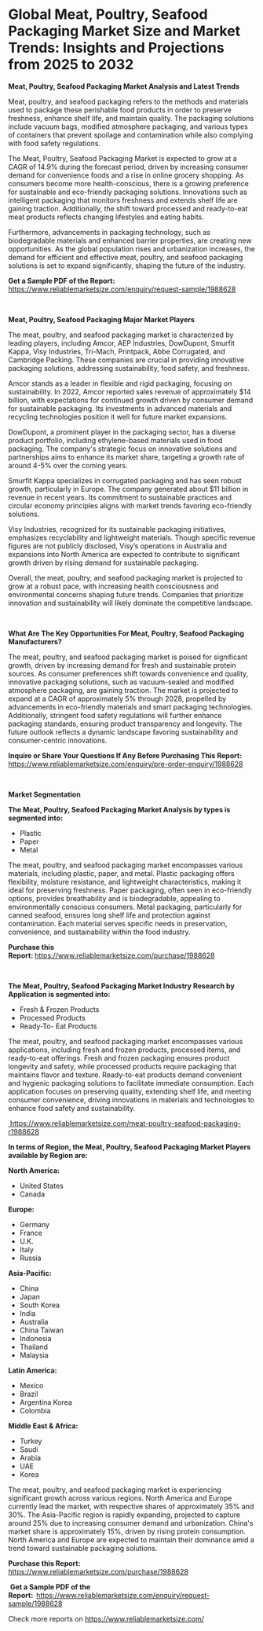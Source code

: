<p><h1>Global Meat, Poultry, Seafood Packaging Market Size and Market Trends: Insights and Projections from 2025 to 2032</h1></p><p><strong>Meat, Poultry, Seafood Packaging Market Analysis and Latest Trends</strong></p>
<p><p>Meat, poultry, and seafood packaging refers to the methods and materials used to package these perishable food products in order to preserve freshness, enhance shelf life, and maintain quality. The packaging solutions include vacuum bags, modified atmosphere packaging, and various types of containers that prevent spoilage and contamination while also complying with food safety regulations.</p><p>The Meat, Poultry, Seafood Packaging Market is expected to grow at a CAGR of 14.9% during the forecast period, driven by increasing consumer demand for convenience foods and a rise in online grocery shopping. As consumers become more health-conscious, there is a growing preference for sustainable and eco-friendly packaging solutions. Innovations such as intelligent packaging that monitors freshness and extends shelf life are gaining traction. Additionally, the shift toward processed and ready-to-eat meat products reflects changing lifestyles and eating habits. </p><p>Furthermore, advancements in packaging technology, such as biodegradable materials and enhanced barrier properties, are creating new opportunities. As the global population rises and urbanization increases, the demand for efficient and effective meat, poultry, and seafood packaging solutions is set to expand significantly, shaping the future of the industry.</p></p>
<p><strong>Get a Sample PDF of the Report:&nbsp;</strong> <a href="https://www.reliablemarketsize.com/enquiry/request-sample/1988628?utm_campaign=3555&utm_medium=2&utm_source=Github&utm_content=ia&utm_term=28032025&utm_id=meat-poultry-seafood-packaging">https://www.reliablemarketsize.com/enquiry/request-sample/1988628</a></p>
<p>&nbsp;</p>
<p><strong>Meat, Poultry, Seafood Packaging Major Market Players</strong></p>
<p><p>The meat, poultry, and seafood packaging market is characterized by leading players, including Amcor, AEP Industries, DowDupont, Smurfit Kappa, Visy Industries, Tri-Mach, Printpack, Abbe Corrugated, and Cambridge Packing. These companies are crucial in providing innovative packaging solutions, addressing sustainability, food safety, and freshness.</p><p>Amcor stands as a leader in flexible and rigid packaging, focusing on sustainability. In 2022, Amcor reported sales revenue of approximately $14 billion, with expectations for continued growth driven by consumer demand for sustainable packaging. Its investments in advanced materials and recycling technologies position it well for future market expansions.</p><p>DowDupont, a prominent player in the packaging sector, has a diverse product portfolio, including ethylene-based materials used in food packaging. The company's strategic focus on innovative solutions and partnerships aims to enhance its market share, targeting a growth rate of around 4-5% over the coming years.</p><p>Smurfit Kappa specializes in corrugated packaging and has seen robust growth, particularly in Europe. The company generated about $11 billion in revenue in recent years. Its commitment to sustainable practices and circular economy principles aligns with market trends favoring eco-friendly solutions.</p><p>Visy Industries, recognized for its sustainable packaging initiatives, emphasizes recyclability and lightweight materials. Though specific revenue figures are not publicly disclosed, Visy’s operations in Australia and expansions into North America are expected to contribute to significant growth driven by rising demand for sustainable packaging.</p><p>Overall, the meat, poultry, and seafood packaging market is projected to grow at a robust pace, with increasing health consciousness and environmental concerns shaping future trends. Companies that prioritize innovation and sustainability will likely dominate the competitive landscape.</p></p>
<p>&nbsp;</p>
<p><strong>What Are The Key Opportunities For Meat, Poultry, Seafood Packaging Manufacturers?</strong></p>
<p><p>The meat, poultry, and seafood packaging market is poised for significant growth, driven by increasing demand for fresh and sustainable protein sources. As consumer preferences shift towards convenience and quality, innovative packaging solutions, such as vacuum-sealed and modified atmosphere packaging, are gaining traction. The market is projected to expand at a CAGR of approximately 5% through 2028, propelled by advancements in eco-friendly materials and smart packaging technologies. Additionally, stringent food safety regulations will further enhance packaging standards, ensuring product transparency and longevity. The future outlook reflects a dynamic landscape favoring sustainability and consumer-centric innovations.</p></p>
<p><strong>Inquire or Share Your Questions If Any Before Purchasing This Report:</strong> <a href="https://www.reliablemarketsize.com/enquiry/pre-order-enquiry/1988628?utm_campaign=3555&utm_medium=2&utm_source=Github&utm_content=ia&utm_term=28032025&utm_id=meat-poultry-seafood-packaging">https://www.reliablemarketsize.com/enquiry/pre-order-enquiry/1988628</a></p>
<p>&nbsp;</p>
<p><strong>Market Segmentation</strong></p>
<p><strong>The Meat, Poultry, Seafood Packaging Market Analysis by types is segmented into:</strong></p>
<p><ul><li>Plastic</li><li>Paper</li><li>Metal</li></ul></p>
<p><p>The meat, poultry, and seafood packaging market encompasses various materials, including plastic, paper, and metal. Plastic packaging offers flexibility, moisture resistance, and lightweight characteristics, making it ideal for preserving freshness. Paper packaging, often seen in eco-friendly options, provides breathability and is biodegradable, appealing to environmentally conscious consumers. Metal packaging, particularly for canned seafood, ensures long shelf life and protection against contamination. Each material serves specific needs in preservation, convenience, and sustainability within the food industry.</p></p>
<p><strong>Purchase this Report:&nbsp;</strong><a href="https://www.reliablemarketsize.com/purchase/1988628?utm_campaign=3555&utm_medium=2&utm_source=Github&utm_content=ia&utm_term=28032025&utm_id=meat-poultry-seafood-packaging">https://www.reliablemarketsize.com/purchase/1988628</a></p>
<p>&nbsp;</p>
<p><strong>The Meat, Poultry, Seafood Packaging Market Industry Research by Application is segmented into:</strong></p>
<p><ul><li>Fresh & Frozen Products</li><li>Processed Products</li><li>Ready-To- Eat Products</li></ul></p>
<p><p>The meat, poultry, and seafood packaging market encompasses various applications, including fresh and frozen products, processed items, and ready-to-eat offerings. Fresh and frozen packaging ensures product longevity and safety, while processed products require packaging that maintains flavor and texture. Ready-to-eat products demand convenient and hygienic packaging solutions to facilitate immediate consumption. Each application focuses on preserving quality, extending shelf life, and meeting consumer convenience, driving innovations in materials and technologies to enhance food safety and sustainability.</p></p>
<p><a href="https://www.reliablemarketsize.com/meat-poultry-seafood-packaging-r1988628?utm_campaign=3555&utm_medium=2&utm_source=Github&utm_content=ia&utm_term=28032025&utm_id=meat-poultry-seafood-packaging">&nbsp;https://www.reliablemarketsize.com/meat-poultry-seafood-packaging-r1988628</a></p>
<p><strong>In terms of Region, the Meat, Poultry, Seafood Packaging Market Players available by Region are:</strong></p>
<p>
    <p> <strong> North America: </strong>
        <ul>
            <li>United States</li>
            <li>Canada</li>
        </ul>
        </p> 
    <p> <strong> Europe: </strong>
        <ul>
            <li>Germany</li>
            <li>France</li>
            <li>U.K.</li>
            <li>Italy</li>
            <li>Russia</li>
        </ul>
        </p> 
    <p> <strong> Asia-Pacific: </strong>
        <ul>
            <li>China</li>
            <li>Japan</li>
            <li>South Korea</li>
            <li>India</li>
            <li>Australia</li>
            <li>China Taiwan</li>
            <li>Indonesia</li>
            <li>Thailand</li>
            <li>Malaysia</li>
        </ul>
        </p> 
    <p> <strong> Latin America: </strong>
        <ul>
            <li>Mexico</li>
            <li>Brazil</li>
            <li>Argentina Korea</li>
            <li>Colombia</li>
        </ul>
        </p> 
    <p> <strong> Middle East & Africa: </strong>
        <ul>
            <li>Turkey</li>
            <li>Saudi</li>
            <li>Arabia</li>
            <li>UAE</li>
            <li>Korea</li>
        </ul>
    </p>
    </p>
<p><p>The meat, poultry, and seafood packaging market is experiencing significant growth across various regions. North America and Europe currently lead the market, with respective shares of approximately 35% and 30%. The Asia-Pacific region is rapidly expanding, projected to capture around 25% due to increasing consumer demand and urbanization. China's market share is approximately 15%, driven by rising protein consumption. North America and Europe are expected to maintain their dominance amid a trend toward sustainable packaging solutions.</p></p>
<p><strong>Purchase this Report: </strong><a href="https://www.reliablemarketsize.com/purchase/1988628?utm_campaign=3555&utm_medium=2&utm_source=Github&utm_content=ia&utm_term=28032025&utm_id=meat-poultry-seafood-packaging">https://www.reliablemarketsize.com/purchase/1988628</a></p>
<p>&nbsp;<strong>Get a Sample PDF of the Report:&nbsp;&nbsp;</strong><a href="https://www.reliablemarketsize.com/enquiry/request-sample/1988628?utm_campaign=3555&utm_medium=2&utm_source=Github&utm_content=ia&utm_term=28032025&utm_id=meat-poultry-seafood-packaging">https://www.reliablemarketsize.com/enquiry/request-sample/1988628</a></p>
<p><strong></strong></p>
<p>Check more reports on <a href="https://www.reliablemarketsize.com/?utm_campaign=3555&utm_medium=2&utm_source=Github&utm_content=ia&utm_term=28032025&utm_id=meat-poultry-seafood-packaging">https://www.reliablemarketsize.com/</a></p>